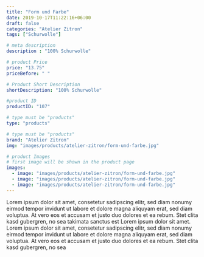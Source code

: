 ```yaml
---
title: "Form und Farbe"
date: 2019-10-17T11:22:16+06:00
draft: false
categories: "Atelier Zitron"
tags: ["Schurwolle"]	

# meta description
description : "100% Schurwolle"

# product Price
price: "13.75"
priceBefore: " "

# Product Short Description
shortDescription: "100% Schurwolle"

#product ID
productID: "107"

# type must be "products"
type: "products"

# type must be "products"
brand: "Atelier Zitron"
img: "images/products/atelier-zitron/form-und-farbe.jpg"   

# product Images
# first image will be shown in the product page
images:
  - image: "images/products/atelier-zitron/form-und-farbe.jpg"
  - image: "images/products/atelier-zitron/form-und-farbe.jpg"
  - image: "images/products/atelier-zitron/form-und-farbe.jpg"
---
```


Lorem ipsum dolor sit amet, consetetur sadipscing elitr, sed diam nonumy eirmod tempor invidunt ut labore et dolore magna aliquyam erat, sed diam voluptua. At vero eos et accusam et justo duo dolores et ea rebum. Stet clita kasd gubergren, no sea takimata sanctus est Lorem ipsum dolor sit amet. Lorem ipsum dolor sit amet, consetetur sadipscing elitr, sed diam nonumy eirmod tempor invidunt ut labore et dolore magna aliquyam erat, sed diam voluptua. At vero eos et accusam et justo duo dolores et ea rebum. Stet clita kasd gubergren, no sea 
